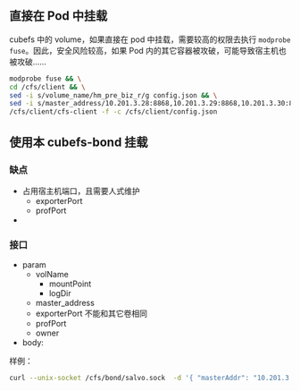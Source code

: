 ## 直接在 Pod 中挂载

cubefs 中的 volume，如果直接在 pod 中挂载，需要较高的权限去执行 `modprobe fuse`。因此，安全风险较高，如果 Pod 内的其它容器被攻破，可能导致宿主机也被攻破……

```bash
modprobe fuse && \
cd /cfs/client && \
sed -i s/volume_name/hm_pre_biz_r/g config.json && \
sed -i s/master_address/10.201.3.28:8868,10.201.3.29:8868,10.201.3.30:8868/g config.json && \
/cfs/client/cfs-client -f -c /cfs/client/config.json
```

## 使用本 cubefs-bond 挂载

### 缺点

- 占用宿主机端口，且需要人式维护
  - exporterPort
  - profPort
-

### 接口

- param
  - volName
    - mountPoint
    - logDir
  - master_address
  - exporterPort 不能和其它卷相同
  - profPort
  - owner
- body:

样例：

```bash
curl --unix-socket /cfs/bond/salvo.sock  -d '{ "masterAddr": "10.201.3.28:8868,10.201.3.29:8868,10.201.3.30:8868", "volName": "hm_pre_hopper", "owner": "cfs", "logLevel": "info", "exporterPort": 19320, "profPort": "17320" }' http://locahost/mount
```
